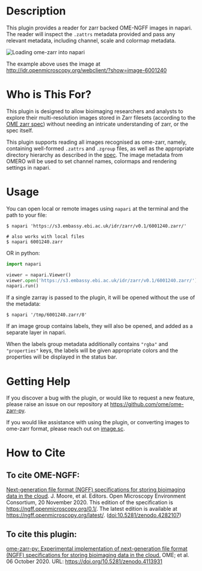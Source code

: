 # Description

This plugin provides a reader for zarr backed OME-NGFF images in napari. The reader
will inspect the `.zattrs` metadata provided and pass any relevant metadata, including channel, scale and colormap metadata. 

![Loading ome-zarr into napari](ome-zarr-example.gif)

The example above uses the image at http://idr.openmicroscopy.org/webclient/?show=image-6001240

# Who is This For?

This plugin is designed to allow bioimaging researchers and analysts to explore their
multi-resolution images stored in Zarr filesets (according to the [OME zarr spec](https://ngff.openmicroscopy.org/latest/))
without needing an intricate understanding of zarr, or the spec itself.

This plugin supports reading all images recognised as ome-zarr, namely, containing
well-formed `.zattrs` and `.zgroup` files, as well as the appropriate directory 
hierarchy as described in the [spec](https://ngff.openmicroscopy.org/latest/). 
The image metadata from OMERO will be used to set channel names, colormaps and rendering settings in napari.

# Usage

You can open local or remote images using `napari` at the terminal and the path to your file:

```
$ napari 'https://s3.embassy.ebi.ac.uk/idr/zarr/v0.1/6001240.zarr/'

# also works with local files
$ napari 6001240.zarr
```

OR in python:

```python
import napari

viewer = napari.Viewer()
viewer.open('https://s3.embassy.ebi.ac.uk/idr/zarr/v0.1/6001240.zarr/')
napari.run()
```
If a single zarray is passed to the plugin, it will be opened without the use of
the metadata:

```
$ napari '/tmp/6001240.zarr/0'
```

If an image group contains labels, they will also be opened, and added as a 
separate layer in napari.

When the labels group metadata additionally contains `"rgba"` and `"properties"` keys, 
the labels will be given appropriate colors and the properties will be displayed 
in the status bar.

# Getting Help

If you discover a bug with the plugin, or would like to request a new feature, please
raise an issue on our repository at https://github.com/ome/ome-zarr-py.

If you would like assistance with using the plugin, or converting images to
ome-zarr format, please reach out on [image.sc](https://forum.image.sc/).

# How to Cite

## To cite OME-NGFF:

[Next-generation file format (NGFF) specifications for storing bioimaging data in the cloud](https://ngff.openmicroscopy.org/0.1/). J. Moore, et al. Editors. Open Microscopy Environment Consortium, 20 November 2020. This edition of the specification is https://ngff.openmicroscopy.org/0.1/. The latest edition is available at https://ngff.openmicroscopy.org/latest/. ([doi:10.5281/zenodo.4282107](https://doi.org/10.5281/zenodo.4282107))

## To cite this plugin:

[ome-zarr-py: Experimental implementation of next-generation file format (NGFF) specifications for storing bioimaging data in the cloud.](https://doi.org/10.5281/zenodo.4113931) OME; et al. 06 October 2020. URL: https://doi.org/10.5281/zenodo.4113931